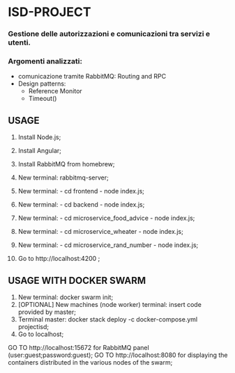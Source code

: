 # ISD-PROJECT

### Gestione delle autorizzazioni e comunicazioni tra servizi e utenti.

### Argomenti analizzati: 
 - comunicazione tramite RabbitMQ: Routing and RPC
 - Design patterns:
    -   Reference Monitor
    -   Timeout()



## USAGE

1) Install Node.js;
2) Install Angular;
3) Install RabbitMQ from homebrew;

4) New terminal: rabbitmq-server;
5) New terminal:
        - cd frontend
        - node index.js;
6) New terminal:
        - cd backend
        - node index.js;
7) New terminal:
        - cd microservice_food_advice
        - node index.js;
8) New terminal:
        - cd microservice_wheater
        - node index.js;
9) New terminal:
        - cd microservice_rand_number
        - node index.js;

10) Go to http://localhost:4200 ;


## USAGE WITH DOCKER SWARM

1) New terminal: docker swarm init;
2) [OPTIONAL] New machines (node worker) terminal: insert code provided by master;
3) Terminal master: docker stack deploy -c docker-compose.yml projectisd;
4) Go to localhost;



GO TO http://localhost:15672 for RabbitMQ panel (user:guest;password:guest);
GO TO http://localhost:8080 for displaying the containers distributed in the various nodes of the swarm;


